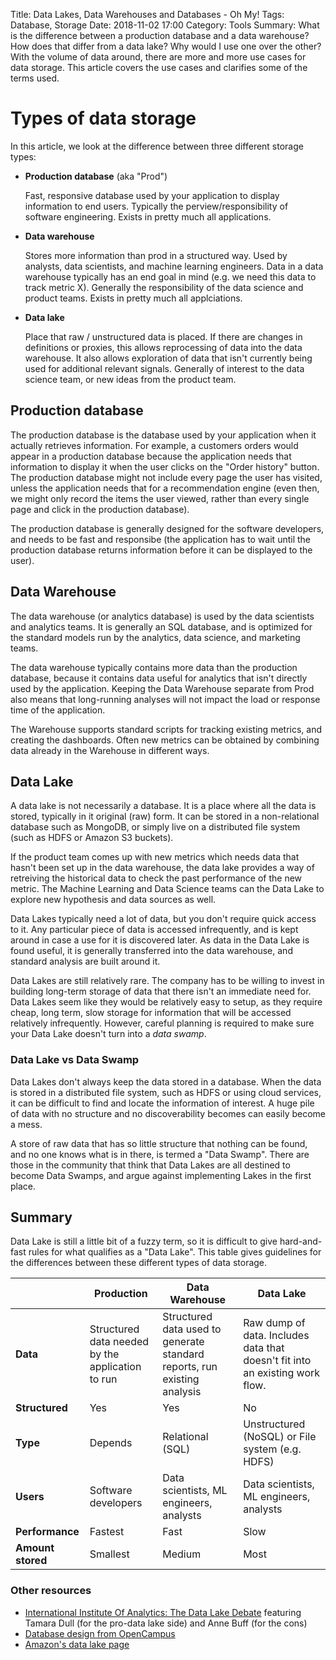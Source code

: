 Title: Data Lakes, Data Warehouses and Databases - Oh My! 
Tags: Database, Storage
Date: 2018-11-02 17:00
Category: Tools 
Summary: What is the difference between a production database and a data warehouse? How does that differ from a data lake? Why would I use one over the other? With the volume of data around, there are more and more use cases for data storage. This article covers the use cases and clarifies some of the terms used.

# Types of data storage

In this article, we look at the difference between three different storage types:

* **Production database** (aka "Prod")

  Fast, responsive database used by your application to display information to end users. Typically the perview/responsibility of software engineering. Exists in pretty much all applications.

* **Data warehouse**

  Stores more information than prod in a structured way. Used by analysts, data scientists, and machine learning engineers. Data in a data warehouse typically has an end goal in mind (e.g. we need this data to track metric X). Generally the responsibility of the data science and product teams. Exists in pretty much all applciations.

* **Data lake**

  Place that raw / unstructured data is placed. If there are changes in definitions or proxies, this allows reprocessing of data into the data warehouse. It also allows exploration of data that isn't currently being used for additional relevant signals. Generally of interest to the data science team, or new ideas from the product team. 

## Production database

The production database is the database used by your application when it actually retrieves information. For example, a customers orders would appear in a production database because the application needs that information to display it when the user clicks on the "Order history" button. The production database might not include every page the user has visited, unless the application needs that for a recommendation engine (even then, we might only record the items the user viewed, rather than every single page and click in the production database). 

The production database is generally designed for the software developers, and needs to be fast and responsibe (the application has to wait until the production database returns information before it can be displayed to the user). 

## Data Warehouse

The data warehouse (or analytics database) is used by the data scientists and analytics teams. It is generally an SQL database, and is optimized for the standard models run by the analytics, data science, and marketing teams. 

The data warehouse typically contains more data than the production database, because it contains data useful for analytics that isn't directly used by the application. Keeping the Data Warehouse separate from Prod also means that long-running analyses will not impact the load or response time of the application. 

The Warehouse supports standard scripts for tracking existing metrics, and creating the dashboards. Often new metrics can be obtained by combining data already in the Warehouse in different ways. 

## Data Lake

A data lake is not necessarily a database. It is a place where all the data is stored, typically in it original (raw) form. It can be stored in a non-relational database such as MongoDB, or simply live on a distributed file system (such as HDFS or Amazon S3 buckets).

If the product team comes up with new metrics which needs data that hasn't been set up in the data warehouse, the data lake provides a way of retreiving the historical data to check the past performance of the new metric. The Machine Learning and Data Science teams can the Data Lake to explore new hypothesis and data sources as well.

Data Lakes typically need a lot of data, but you don't require quick access to it. Any particular piece of data is accessed infrequently, and is kept around in case a use for it is discovered later. As data in the Data Lake is found useful, it is generally transferred into the data warehouse, and standard analysis are built around it.

Data Lakes are still relatively rare. The company has to be willing to invest in building long-term storage of data that there isn't an immediate need for. Data Lakes seem like they would be relatively easy to setup, as they require cheap, long term, slow storage for information that will be accessed relatively infrequently. However, careful planning is required to make sure your Data Lake doesn't turn into a _data swamp_.

### Data Lake vs Data Swamp

Data Lakes don't always keep the data stored in a database. When the data is stored in a distributed file system, such as HDFS or using cloud services, it can be difficult to find and locate the information of interest. A huge pile of data with no structure and no discoverability becomes can easily become a mess. 

A store of raw data that has so little structure that nothing can be found, and no one knows what is in there, is termed a "Data Swamp". There are those in the community that think that Data Lakes are all destined to become Data Swamps, and argue against implementing Lakes in the first place. 

## Summary

Data Lake is still a little bit of a fuzzy term, so it is difficult to give hard-and-fast rules for what qualifies as a "Data Lake". This table gives guidelines for the differences between these different types of data storage.

| | Production | Data Warehouse | Data Lake |
|---|---|---|---|
| **Data** | Structured data needed by the application to run | Structured data used to generate standard reports, run existing analysis | Raw dump of data. Includes data that doesn't fit into an existing work flow. |
| **Structured** | Yes | Yes | No |
| **Type** | Depends | Relational (SQL) | Unstructured (NoSQL) or File system (e.g. HDFS) | 
| **Users** | Software developers | Data scientists, ML engineers, analysts | Data scientists, ML engineers, analysts |
| **Performance** | Fastest | Fast | Slow |
| **Amount stored** | Smallest | Medium | Most |

### Other resources

* [International Institute Of Analytics: The Data Lake Debate](https://iianalytics.com/analytics-resources/the-data-lake-debate) featuring Tamara Dull (for the pro-data lake side) and Anne Buff (for the cons)
* [Database design from OpenCampus](https://opentextbc.ca/dbdesign01/chapter/chapter-13-database-development-process/)
* [Amazon's data lake page](https://aws.amazon.com/big-data/datalakes-and-analytics/what-is-a-data-lake/)
